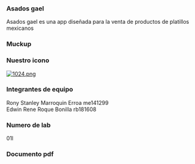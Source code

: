 ### Asados gael
 Asados gael es una app diseñada para la venta de productos de platillos mexicanos
### Muckup

### Nuestro icono
[![1024.png](https://i.postimg.cc/Gp7BhWPW/1024.png)](https://postimg.cc/xkmj6F45)

### Integrantes de equipo

Rony Stanley Marroquin Erroa me141299 
<BR>
Edwin Rene Roque Bonilla rb181608

### Numero de lab
01l

### Documento pdf


